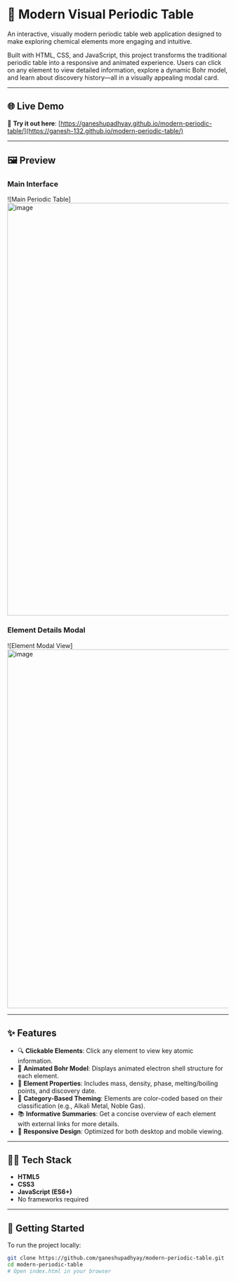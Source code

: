 # 🧪 Modern Visual Periodic Table

An interactive, visually modern periodic table web application designed to make exploring chemical elements more engaging and intuitive.

Built with HTML, CSS, and JavaScript, this project transforms the traditional periodic table into a responsive and animated experience. Users can click on any element to view detailed information, explore a dynamic Bohr model, and learn about discovery history—all in a visually appealing modal card.

---

## 🌐 Live Demo

🔗 **Try it out here**: [https://ganeshupadhyay.github.io/modern-periodic-table/](https://ganesh-132.github.io/modern-periodic-table/)

---

## 🖼️ Preview

### Main Interface  
![Main Periodic Table]<img width="1644" height="936" alt="image" src="https://github.com/user-attachments/assets/030464dd-6085-4e2f-b039-3dfffebeeead" />


### Element Details Modal  
![Element Modal View]<img width="995" height="814" alt="image" src="https://github.com/user-attachments/assets/0fedaecb-825e-4a76-9657-6cff6252b23a" />

---

## ✨ Features

- 🔍 **Clickable Elements**: Click any element to view key atomic information.
- 🧬 **Animated Bohr Model**: Displays animated electron shell structure for each element.
- 🧊 **Element Properties**: Includes mass, density, phase, melting/boiling points, and discovery date.
- 🎨 **Category-Based Theming**: Elements are color-coded based on their classification (e.g., Alkali Metal, Noble Gas).
- 📚 **Informative Summaries**: Get a concise overview of each element with external links for more details.
- 📱 **Responsive Design**: Optimized for both desktop and mobile viewing.

---

## 🧑‍💻 Tech Stack

- **HTML5**
- **CSS3**
- **JavaScript (ES6+)**
- No frameworks required

---

## 🚀 Getting Started

To run the project locally:

```bash
git clone https://github.com/ganeshupadhyay/modern-periodic-table.git
cd modern-periodic-table
# Open index.html in your browser
